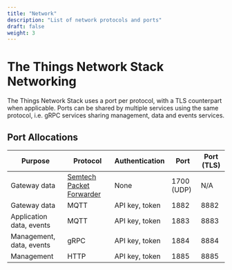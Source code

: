 ```yaml
---
title: "Network"
description: "List of network protocols and ports"
draft: false
weight: 3
--- 
```


# The Things Network Stack Networking

The Things Network Stack uses a port per protocol, with a TLS counterpart when applicable. Ports can be shared by multiple services using the same protocol, i.e. gRPC services sharing management, data and events services.

## Port Allocations

| Purpose | Protocol | Authentication | Port | Port (TLS) |
| --- | --- | --- | --- | --- | 
| Gateway data | [Semtech Packet Forwarder](https://github.com/Lora-net/packet_forwarder/blob/master/PROTOCOL.TXT) | None | 1700 (UDP) | N/A |
| Gateway data | MQTT | API key, token | 1882 | 8882 |
| Application data, events | MQTT | API key, token | 1883 | 8883 |
| Management, data, events | gRPC | API key, token | 1884 | 8884 |
| Management | HTTP | API key, token | 1885 | 8885 |
